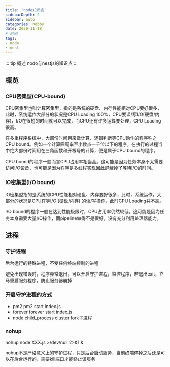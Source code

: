 ```yaml
---
title: 'node知识点'
sidebarDepth: 2
sidebar: auto
categories: hobby
date: 2020-11-18
# 时间
tags:
- node
- nest
---
```


::: tip 概述
nodo与nestjs的知识点
:::

<!-- more -->


## 概览

### CPU密集型(CPU-bound)
CPU密集型也叫计算密集型，指的是系统的硬盘、内存性能相对CPU要好很多，此时，系统运作大部分的状况是CPU Loading 100%，CPU要读/写I/O(硬盘/内存)，I/O在很短的时间就可以完成，而CPU还有许多运算要处理，CPU Loading很高。

在多重程序系统中，大部份时间用来做计算、逻辑判断等CPU动作的程序称之CPU bound。例如一个计算圆周率至小数点一千位以下的程序，在执行的过程当中绝大部份时间用在三角函数和开根号的计算，便是属于CPU bound的程序。

CPU bound的程序一般而言CPU占用率相当高。这可能是因为任务本身不太需要访问I/O设备，也可能是因为程序是多线程实现因此屏蔽掉了等待I/O的时间。

### IO密集型(I/O bound)
IO密集型指的是系统的CPU性能相对硬盘、内存要好很多，此时，系统运作，大部分的状况是CPU在等I/O (硬盘/内存) 的读/写操作，此时CPU Loading并不高。

I/O bound的程序一般在达到性能极限时，CPU占用率仍然较低。这可能是因为任务本身需要大量I/O操作，而pipeline做得不是很好，没有充分利用处理器能力。

## 进程
### 守护进程
后台运行的特殊进程，不受任何终端控制的进程

避免出现错误时，程序异常退出，可以开启守护进程，监控程序，若退出exit，立马重启服务程序，防止服务器崩掉

### 开启守护进程的方式
* pm2 pm2 start index.js
* forever forever start index.js
* node child_process cluster fork子进程

### nohup
nohup node XXX.js >/dev/null 2>&1 &

nohup不是严格意义上的守护进程，只是后台启动服务，当前终端停掉之后还是可以在后台运行的，需要kill端口才能终止该服务
